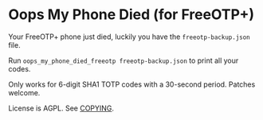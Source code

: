 # Oops My Phone Died (for FreeOTP+)

Your FreeOTP+ phone just died, luckily you have the `freeotp-backup.json` file.

Run `oops_my_phone_died_freeotp freeotp-backup.json` to print all your codes.

Only works for 6-digit SHA1 TOTP codes with a 30-second period. Patches welcome.

License is AGPL. See [COPYING](COPYING).
